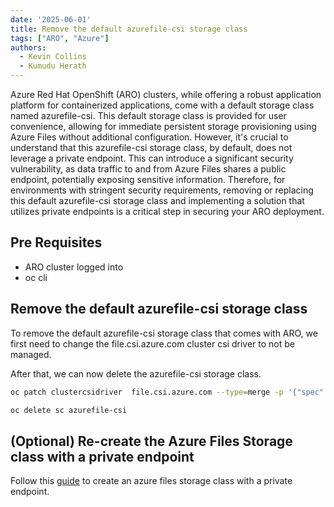 ```yaml
---
date: '2025-06-01'
title: Remove the default azurefile-csi storage class
tags: ["ARO", "Azure"]
authors:
  - Kevin Collins
  - Kumudu Herath
---
```


Azure Red Hat OpenShift (ARO) clusters, while offering a robust application platform for containerized applications, come with a default storage class named azurefile-csi. This default storage class is provided for user convenience, allowing for immediate persistent storage provisioning using Azure Files without additional configuration. However, it's crucial to understand that this azurefile-csi storage class, by default, does not leverage a private endpoint. This can introduce a significant security vulnerability, as data traffic to and from Azure Files shares a public endpoint, potentially exposing sensitive information. Therefore, for environments with stringent security requirements, removing or replacing this default azurefile-csi storage class and implementing a solution that utilizes private endpoints is a critical step in securing your ARO deployment.

## Pre Requisites

- ARO cluster logged into
- oc cli

## Remove the default azurefile-csi storage class

To remove the default azurefile-csi storage class that comes with ARO, we first need to change the file.csi.azure.com cluster csi driver to not be managed.

After that, we can now delete the azurefile-csi storage class.

```bash
oc patch clustercsidriver  file.csi.azure.com --type=merge -p '{"spec":{"storageClassState":"Unmanaged"}}'

oc delete sc azurefile-csi
```

## (Optional) Re-create the Azure Files Storage class with a private endpoint

Follow this [guide](/experts/aro/private_endpoint/) to create an azure files storage class with a private endpoint.

